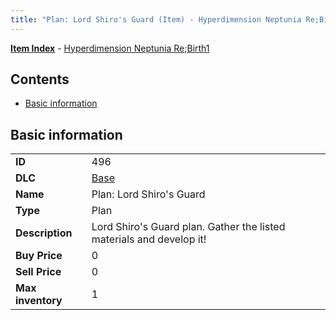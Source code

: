 ```yaml
---
title: "Plan: Lord Shiro's Guard (Item) - Hyperdimension Neptunia Re;Birth1"
---
```


[**Item Index**](/neptunia/rb1/item/index.html) - [Hyperdimension Neptunia Re;Birth1](/neptunia/rb1)

## Contents

- [Basic information](#basic-information)

## Basic information

|   |   |
| -- | -- |
| **ID** | 496 |
| **DLC** | [Base](/neptunia/rb1/dlc/1-base.html) |
| **Name** | Plan: Lord Shiro's Guard |
| **Type** | Plan |
| **Description** | Lord Shiro's Guard plan. Gather the listed materials and develop it! |
| **Buy Price** | 0 |
| **Sell Price** | 0 |
| **Max inventory** | 1 |
